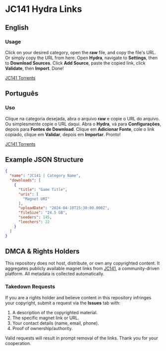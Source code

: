 # JC141 Hydra Links

## English
### Usage

Click on your desired category, open the **raw** file, and copy the file's URL. Or simply copy the URL from here.
Open **Hydra**, navigate to **Settings**, then to **Download Sources**. Click **Add Source**, paste the copied link, click **Validate**, then **Import**. Done!

[JC141 Torrents](https://raw.githubusercontent.com/ShimizuMimi/jc141-hydra-links/main/jc141.json)

## Português
### Uso

Clique na categoria desejada, abra o arquivo **raw** e copie o URL do arquivo. Ou simplesmente copie o URL daqui.
Abra o **Hydra**, vá para **Configurações**, depois para **Fontes de Download**. Clique em **Adicionar Fonte**, cole o link copiado, clique em **Validar**, depois em **Importar**. Pronto!

[JC141 Torrents](https://raw.githubusercontent.com/ShimizuMimi/jc141-hydra-links/main/jc141.json)


## Example JSON Structure

```json
{
  "name": "JC141 | Category Name",
  "downloads": [
    {
      "title": "Game Title",
      "uris": [
        "Magnet URI"
      ],
      "uploadDate": "2024-04-10T15:30:00.000Z",
      "fileSize": "24.5 GB",
      "seeders": 145,
      "leechers": 22
    }
  ]
}
```

## DMCA & Rights Holders
This repository does not host, distribute, or own any copyrighted content. It aggregates publicly available magnet links from [JC141](https://1337x.to/user/johncena141/), a community-driven platform. All metadata is collected automatically.

### Takedown Requests
If you are a rights holder and believe content in this repository infringes your copyright, submit a request via the **Issues** tab with:
1. A description of the copyrighted material.
2. The specific magnet link or URL.
3. Your contact details (name, email, phone).
4. Proof of ownership/authority.

Valid requests will result in prompt removal of the links. Thank you for your cooperation.
